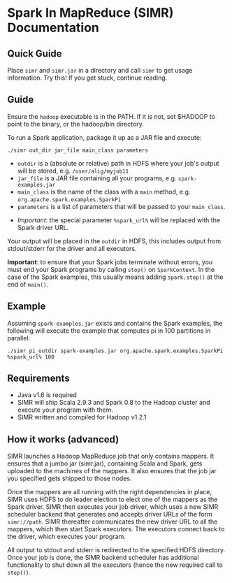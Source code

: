 # Spark In MapReduce (SIMR) Documentation

## Quick Guide

Place `simr` and `simr.jar` in a directory and call `simr` to get
usage information. Try this! If you get stuck, continue reading.

## Guide

Ensure the `hadoop` executable is in the PATH. If it is not, set
$HADOOP to point to the binary, or the hadoop/bin directory.

To run a Spark application, package it up as a JAR file and execute:
```shell
./simr out_dir jar_file main_class parameters
```

* `outdir` is a (absolute or relative) path in HDFS where your job's output will be stored, e.g. `/user/alig/myjob11`
* `jar_file` is a JAR file containing all your programs, e.g. `spark-examples.jar`
* `main_class` is the name of the class with a `main` method, e.g. `org.apache.spark.examples.SparkPi`
* `parameters` is a list of parameters that will be passed to your `main_class`. 
 + _Important_: the special parameter `%spark_url%` will be replaced with the Spark driver URL.

Your output will be placed in the `outdir` in HDFS, this includes output from stdout/stderr for the driver and all executors.

**Important**: to ensure that your Spark jobs terminate without
  errors, you must end your Spark programs by calling `stop()` on
  `SparkContext`. In the case of the Spark examples, this usually
  means adding `spark.stop()` at the end of `main()`.

## Example

Assuming `spark-examples.jar` exists and contains the Spark examples, the following will execute the example that computes pi in 100 partitions in parallel:
```shell
./simr pi_outdir spark-examples.jar org.apache.spark.examples.SparkPi %spark_url% 100
```

## Requirements
* Java v1.6 is required
* SIMR will ship Scala 2.9.3 and Spark 0.8 to the Hadoop cluster and execute your program with them.
* SIMR written and compiled for Hadoop v1.2.1

## How it works (advanced)

SIMR launches a Hadoop MapReduce job that only contains mappers. It
ensures that a jumbo jar (simr.jar), containing Scala and Spark, gets
uploaded to the machines of the mappers. It also ensures that the job
jar you specified gets shipped to those nodes. 

Once the mappers are all running with the right dependencies in place,
SIMR uses HDFS to do leader election to elect one of the mappers as
the Spark driver. SIMR then executes your job driver, which uses a new
SIMR scheduler backend that generates and accepts driver URLs of the
form `simr://path`.  SIMR thereafter communicates the new driver URL
to all the mappers, which then start Spark executors. The executors
connect back to the driver, which executes your program. 

All output to stdout and stderr is redirected to the specified HDFS
directory. Once your job is done, the SIMR backend scheduler has
additional functionality to shut down all the executors (hence the new
required call to `stop()`).

